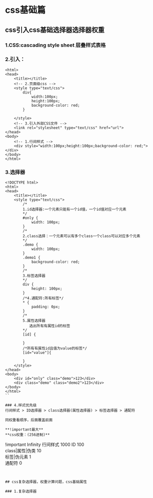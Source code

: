 # css基础篇
## css引入css基础选择器选择器权重  
### 1.CSS:cascading style sheet 层叠样式表格
### 2.引入：  
```
<html>
<head>
	<title></title>
	<!-- 2.页面级css -->
	<style type="text/css"> 
		div{
			width:100px;
			height:100px;
			background-color: red;
		}

	</style>
	<!-- 3.引入外部CSS文件 -->
	<link rel="stylesheet" type="text/css" href="url">
</head>
<body>
	<!-- 1.行间样式 -->
	<div style="width:100px;height:100px;background-color: red;"></div>
</body>
</html>
```  
### 3.选择器  
```
<!DOCTYPE html>
<html>
<head>
	<title></title>
	<style type="text/css">
		/*
		1.id选择器:一个元素只能有一个id值，一个id值对应一个元素
		*/
		#only {
			width: 100px;
		}
		/*
		2.class选择：一个元素可以有多个class一个class可以对应多个元素
		*/
		.demo {
			width: 100px;
		}
		.demo1 {
			background-color: red;
		}
		/*
		3.标签选择器
		*/
		div {
			height: 100px;
		}
		/*4.通配符:所有标签*/
		* {
			padding: 0px;
		}
		/*
		5.属性选择器  
		   选出所有有属性id的标签
		*/
		[id] {
			
		}
		/*所有有属性id且值为value的标签*/
		[id="value"]{
	
		}
	</style>
</head>
<body>
	<div id="only" class="demo">123</div>
	<div class="demo" class="demo2">123</div>
</body>
</html>
``  

### 4.样式优先级  
行间样式 > ID选择器 > class选择器(属性选择器) > 标签选择器 > 通配符  

同权重看顺序，后面覆盖前面

**!important最大**
**css权重：(256进制)**  
```
!important                 Infinity
行间样式                   1000
ID                         100  
class|属性|伪类            10  
标签|伪元素                1  
通配符                     0  
```                          


## css复杂选择器，权重计算问题，css基础属性  

### 1.复杂选择器  
```
<!DOCTYPE html>
<html>
<head>
	<title></title>
	<style type="text/css">
		/*1.父子选择器/派生选择器：
			每一个层级不一定是标签
			不一定是父子，可以跨层级
		*/
		/*选择div里面所有span*/
		div span{
			background-color: red;
		}
		/*2.直接父子元素选择器
		*/
		/*只选择内容01*/
		div > em{

		}
		/*3.并列选择器：多个限制条件不加空格组合到一起*/
		/*选中2*/
		div.demo{

		}

	</style>
</head>
<body>
	<!-- 1. -->
	<div>
		<span>内容</span>
		<em>内容01</em>
		<strong>
			<em>内容02</em>
		</strong>
	</div>
	<span>内容2</span>
	<!-- 2. -->
	<div>1</div>
	<div class="demo">2</div>
	<p class="demo">3</p>
</body>
</html>
```  
### 2.权重计算  
**只要写在同一行的选择器，权重值相加**

### 3.分组选择器
```
<html>
<head>
	<title></title>
	<style type="text/css">
		/*分组选择器*/
		em, 
		strong, 
		span{
			background-color: red;
		}

	</style>
</head>
<body>
	<em>1</em>
	<strong>2</strong>
	<span>3</span>
</body>
</html>
```  
### 4.css基础属性
**font:**  
a.font-size:12px;  --> 默认16px; 设置的是高  
b.font-weight:bold;--> 100 200 -- 900  
c.font-style:italic; --> 斜体  
d.font-family:arial; --> 字体  
f.line-height:16px; --> 单行文本所占高度  
g.text-indent:2em; --> 首行缩进  
h.text-decoration:none; -->线  

**em:**1 em = 1 font-size;  

****  
border:10px solid black;  

### 5.设置颜色
a.土鳖式(纯英文单词) green  
b.颜色代码 #ff4400 每两位都一样可以简化#f40  
c.颜色函数 rgb(255,255,255)  
d.透明色：transparent;  

### 6.伪类选择器  
```
a:hover{
}
```


## css企业开发经验、习惯，盒子模型，层模型  

### 1.css企业开发经验
a.文本垂直居中，line-height = 容器高度  
b.display  
```
	<!-- 
	1.行级元素 inline
	feature：内容决定元素所占位置，不可以通过CSS改变宽高
	例如：span  strong em a del

	2.块级元素 block
	feature：独占一行，可以通过CSS改变宽高
	例如：div p ul li ol form address

	3.行级块元素 inline-block
	feature：内容决定元素，可以改变宽高
	例如：img

	对应css属性：display:bolck;

	凡是带有inline的元素都有文字特性(文字分割符)
	 -->
```  
**c.开发：先定义功能再选用样式**  

### 2.盒子模型  
a.盒子的三大部分：  
盒子壁 border  
内边距 padding  
外边距 margin **body默认8px**  
盒子内容 width + height  

### 3.定位 position  
a.absolute; 脱了原来位置进行定位：层模型,**相对最近可定位的父级进行定位，如果没有可定位的父级，相对于文档定位**  
```
left(right)
top(button)
```  
b.relative; 保留原来位置进行定位：层模型，**相对于原来的位置进行定位**  

c.fixed; 固定定位

**d.用relative进行参照，用absolute进行定位**  

f.居中：
```
position:absolute;
left:50%;
top:50%;
margin-left:-50%*width;
margin-top:-50%*top;
```    

g.z-index:1; 层定位  

h.border-radius:50%    
 
i.两栏布局：一个div固定宽高，另一个div固定高margin另一个div宽，先写right  

### 4.经典bug -- bfc 
a.margin塌陷：父子嵌套的元素，垂直方向的margin，一起取最大值  

**b.bfc: block format context **  
```
<!-- 如何触发一个盒子的bfc
		1.position:absolute;
		2.display:inline-block;
		3.float:left/right;
		4.overflow:hidden;
-->
```  
```
<!DOCTYPE html>
<html>
<head>
	<title></title>
	<style type="text/css">
	* {
		margin: 0;
		padding: 0;
	}

	.wrapper {
		margin-left: 100px;
		margin-top: 100px;
		width: 100px;
		height: 100px;
		background-color: black;
		/*1.添加border，不现实
		border-top: 1px solid red;*/
		/*2.bfc 哪个没影响就用哪一个*/
		/*overflow:hidden;*//*溢出部分隐藏*/
		/*display:inline-block;*/
		/*float:left/right;*/
		/*position:absolute;*/
	}

	.content {
		margin-left: 50px;
		margin-top: 150px;
		width: 50px;
		height: 50px;
		background-color: green;
	}

	</style>
</head>
<body>
	<div class="wrapper">
		<div class="content"></div>
	</div>
	<!-- 如何触发一个盒子的bfc
		1.position:absolute;
		2.display:inline-block;
		3.float:left/right;
		4.overflow:hidden;
	 -->
</body>
</html>
```  

### 5.正常情况下区域不能共用  


### 6.margin合并(兄弟元素，margin-button和margin-top共用一块区域):不解决，注意即可  

### 7.浮动模型  
```
<html>
<head>
	<title></title>
	<style type="text/css">
	* {
		margin: 0;
		padding: 0;
	}

	
	 
	/*demo看不到.box，发生了层叠*/
	.box {
		float: left;
		width: 100px;
		height: 100px;
		background-color: black;
		opacity: 0.5;
	}

	.demo {
		width: 100px;
		height: 150px;
		background-color: green;
	}
	/*.wrapper看不到.content，高度自适应为0*/
	.wrapper {
		border: 1px solid black;
	}
	
	.content {
		float: left;
		color: #fff;
		background-color: black;
		width: 100px;
		height: 100px;
	}
	/*撑开父级的方法·1
	p {
		/*清除浮动流
		clear: both;
	}*/
	/*撑开父级的方法·2*/
	.wrapper::after {
		content: "";
		display: block;
		/**/
		clear: both;
	}
	</style>
</head>
<body>
	<!-- 
	1.浮动元素产生了浮动流
	所有产生了浮动流的元素，块级元素看不到他们，
	产生了bfc的元素和文本类属性(inline)的元素以及文本都能看到浮动元素
	 -->
	<div class="box"></div>
	<div class="demo"></div>
	
	<div class="wrapper">
		<div class="content">1</div>
		<div class="content">2</div>
		<div class="content">3</div>
		<!-- <p></p> -->
	</div>

</body>
</html>
``` 
**a.浮动元素产生了浮动流**
所有产生了浮动流的元素，块级元素看不到他们，
产生了bfc的元素和文本类属性(inline)的元素以及文本都能看到浮动元素  
**b.clear: both; 清除浮动的元素必须是块级元素**
### 8.伪元素  
**伪元素存在所有标签里面**  
```
<html>
<head>
	<title></title>
	<style type="text/css">
	* {
		margin: 0;
		padding: 0;
	}

	span::before {
		content: "啥";
	}
	span::after {
		content: "哈？";
	}

	</style>
</head>
<body>
	<span>
		为天地立心
	</span>

</body>
</html>
```  
### 9.扩展  
**凡是设置了position:abolute; float:left/right;的元素，打内部把元素转换成inline-block**  

**float最早用于报纸布局，文字包裹图片(给图片添加float)**


